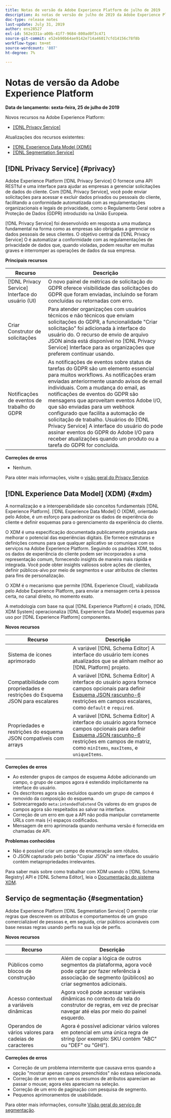 ```yaml
---
title: Notas de versão da Adobe Experience Platform de julho de 2019
description: As notas de versão de julho de 2019 da Adobe Experience Platform.
doc-type: release notes
last-update: July 31, 2019
author: ens28527
exl-id: 562e331a-a00b-41f7-9684-800ad0f3c471
source-git-commit: e52eb90b64ae9142e714a46017cfd14156c78f8b
workflow-type: tm+mt
source-wordcount: '807'
ht-degree: 7%

---
```


# Notas de versão da Adobe Experience Platform

**Data de lançamento: sexta-feira, 25 de julho de 2019**

Novos recursos na Adobe Experience Platform:

* [[!DNL Privacy Service]](#privacy)

Atualizações dos recursos existentes:

* [[!DNL Experience Data Model (XDM)]](#xdm)
* [[!DNL Segmentation Service]](#segmentation)

## [!DNL Privacy Service] {#privacy}

Adobe Experience Platform [!DNL Privacy Service] O fornece uma API RESTful e uma interface para ajudar as empresas a gerenciar solicitações de dados do cliente. Com [!DNL Privacy Service], você pode enviar solicitações para acessar e excluir dados privados ou pessoais do cliente, facilitando a conformidade automatizada com as regulamentações organizacionais e legais de privacidade, como o Regulamento Geral sobre a Proteção de Dados (GDPR) introduzido na União Europeia.

[!DNL Privacy Service] foi desenvolvido em resposta a uma mudança fundamental na forma como as empresas são obrigadas a gerenciar os dados pessoais de seus clientes. O objetivo central da [!DNL Privacy Service] O é automatizar a conformidade com as regulamentações de privacidade de dados que, quando violadas, podem resultar em multas graves e interromper as operações de dados da sua empresa.

**Principais recursos**

| Recurso | Descrição |
|---|---|
| [!DNL Privacy Service] Interface do usuário (UI) | O novo painel de métricas de solicitação do GDPR oferece visibilidade das solicitações do GDPR que foram enviadas, incluindo se foram concluídas ou retornadas com erro. |
| Criar Construtor de solicitações | Para atender organizações com usuários técnicos e não técnicos que enviam solicitações do GDPR, a funcionalidade &quot;Criar solicitação&quot; foi adicionada à interface do usuário do. O recurso de envio de arquivo JSON ainda está disponível no [!DNL Privacy Service] Interface para as organizações que preferem continuar usando. |
| Notificações de eventos de trabalho do GDPR | As notificações de eventos sobre status de tarefas do GDPR são um elemento essencial para muitos workflows. As notificações eram enviadas anteriormente usando avisos de email individuais. Com a mudança do email, as notificações de eventos do GDPR são mensagens que aproveitam eventos Adobe I/O, que são enviadas para um webhook configurado que facilita a automação de solicitação de trabalho. Usuários do [!DNL Privacy Service] A interface do usuário do pode assinar eventos do GDPR do Adobe I/O para receber atualizações quando um produto ou a tarefa do GDPR for concluída. |

**Correções de erros**

* Nenhum.

Para obter mais informações, visite o [visão geral do Privacy Service](../../privacy-service/home.md).

## [!DNL Experience Data Model] (XDM) {#xdm}

A normalização e a interoperabilidade são conceitos fundamentais [!DNL Experience Platform]. [!DNL Experience Data Model] O (XDM), orientado pelo Adobe, é um esforço para padronizar os dados de experiência do cliente e definir esquemas para o gerenciamento da experiência do cliente.

O XDM é uma especificação documentada publicamente projetada para melhorar o potencial das experiências digitais. Ele fornece estruturas e definições comuns para que qualquer aplicativo se comunique com os serviços na Adobe Experience Platform. Seguindo os padrões XDM, todos os dados de experiência do cliente podem ser incorporados a uma representação comum, fornecendo insights de maneira mais rápida e integrada. Você pode obter insights valiosos sobre ações de clientes, definir públicos-alvo por meio de segmentos e usar atributos de clientes para fins de personalização.

O XDM é o mecanismo que permite [!DNL Experience Cloud], viabilizada pelo Adobe Experience Platform, para enviar a mensagem certa à pessoa certa, no canal direito, no momento exato.

A metodologia com base na qual [!DNL Experience Platform] é criado, [!DNL XDM System] operacionaliza [!DNL Experience Data Model] esquemas para uso por [!DNL Experience Platform] componentes.

**Novos recursos**

| Recurso | Descrição |
|---|---|
| Sistema de ícones aprimorado | A variável [!DNL Schema Editor] A interface do usuário tem ícones atualizados que se alinham melhor ao [!DNL Platform] projeto. |
| Compatibilidade com propriedades e restrições do Esquema JSON para escalares | A variável [!DNL Schema Editor] A interface do usuário agora fornece campos opcionais para definir [Esquema JSON rascunho-6](https://tools.ietf.org/html/draft-wright-json-schema-01) restrições em campos escalares, como `default` e `required`. |
| Propriedades e restrições do esquema JSON compatíveis com arrays | A variável [!DNL Schema Editor] A interface do usuário agora fornece campos opcionais para definir [Esquema JSON rascunho-6](https://tools.ietf.org/html/draft-wright-json-schema-01) restrições em campos de matriz, como `minItems`, `maxItems`, e `uniqueItems`. |

**Correções de erros**

* Ao estender grupos de campos de esquema Adobe adicionando um campo, o grupo de campos agora é estendido implicitamente na interface do usuário.
* Os descritores agora são excluídos quando um grupo de campos é removido da composição do esquema.
* Sobrecarregado `meta:intendedToExtend` Os valores do em grupos de campos agora são respeitados ao salvar na interface.
* Correção de um erro em que a API não podia manipular corretamente URLs com mais (`+`) espaços codificados.
* Mensagem de erro aprimorada quando nenhuma versão é fornecida em chamadas de API.

**Problemas conhecidos**

* Não é possível criar um campo de enumeração sem rótulos.
* O JSON capturado pelo botão &quot;Copiar JSON&quot; na interface do usuário contém metapropriedades irrelevantes.

Para saber mais sobre como trabalhar com XDM usando o [!DNL Schema Registry] API e [!DNL Schema Editor], leia o [Documentação do sistema XDM](../../xdm/home.md).

## Serviço de segmentação {#segmentation}

Adobe Experience Platform [!DNL Segmentation Service] O permite criar regras que descrevem os atributos e comportamentos de um grupo comercializável de pessoas e, em seguida, criar públicos acionáveis com base nessas regras usando perfis na sua loja de perfis.

**Novos recursos**

| Recurso | Descrição |
| -----------| ---------- |
| Públicos como blocos de construção | Além de copiar a lógica de outros segmentos da plataforma, agora você pode optar por fazer referência à associação de segmento (públicos) ao criar segmentos adicionais. |
| Acesso contextual a variáveis dinâmicas | Agora você pode acessar variáveis dinâmicas no contexto da tela do construtor de regras, em vez de precisar navegar até elas por meio do painel esquerdo. |
| Operandos de vários valores para cadeias de caracteres | Agora é possível adicionar vários valores em potencial em uma única regra de string (por exemplo: SKU contém &quot;ABC&quot; ou &quot;DEF&quot; ou &quot;GHI&quot;). |

**Correções de erros**

* Correção de um problema intermitente que causava erros quando a opção &quot;mostrar apenas campos preenchidos&quot; não estava selecionada.
* Correção de um erro em que os resumos de atributos apareciam ao passar o mouse; agora eles apareciam na seleção.
* Correção de um erro de paginação com pesquisa de segmento.
* Pequenos aprimoramentos de usabilidade.

Para obter mais informações, consulte [Visão geral do serviço de segmentação](../../segmentation/home.md).
